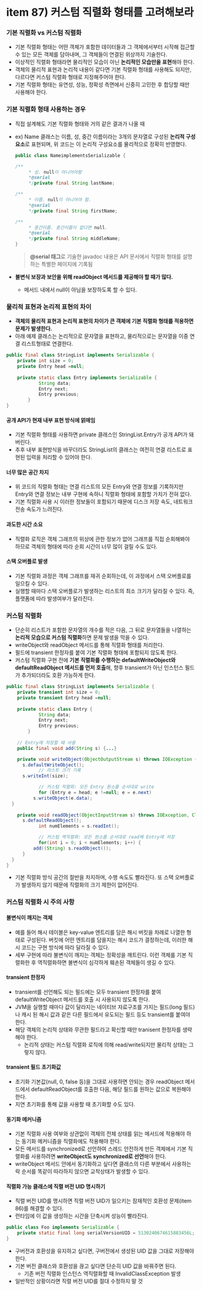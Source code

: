 # item 87) 커스텀 직렬화 형태를 고려해보라

### 기본 직렬화 vs 커스텀 직렬화

* 기본 직렬화 형태는 어떤 객체가 포함한 데이터들과 그 객체에서부터 시작해 접근할 수 있는 모든 객체를 담아내며, 그 객체들이 연결된 위상까지 기술한다.
* 이상적인 직렬화 형태라면 물리적인 모습이 아닌 **논리적인 모습만을 표현**해야 한다.
* 객체의 물리적 표현과 논리적 내용이 같다면 기본 직렬화 형태를 사용해도 되지만, 다르다면 커스텀 직렬화 형태로 지정해주어야 한다.
* 기본 직렬화 형태는 유연성, 성능, 정확성 측면에서 신중히 고민한 후 합당할 때만 사용해야 한다.

### 기본 직렬화 형태 사용하는 경우

* 직접 설계해도 기본 직렬화 형태와 거의 같은 결과가 나올 때
*   ex) Name 클래스는 이름, 성, 중간 이름이라는 3개의 문자열로 구성된 **논리적 구성요소**로 표현되며, 위 코드는 이 논리적 구성요소를 물리적으로 정확히 반영했다.

    ```java
    public class NameimplementsSerializable {

    /**
         * 성. null이 아니어야함
         *@serial
         */private final String lastName;

    /**
         * 이름. null이 아니어야 함.
         *@serial
         */private final String firstName;

    /**
         * 중간이름. 중간이름이 없다면 null.
         *@serial
         */private final String middleName;
    }
    ```

    > **@serial 태그**로 기술한 javadoc 내용은 API 문서에서 직렬화 형태를 설명하는 특별한 페이지에 기록됨
* **불변식 보장과 보안을 위해 readObject 메서드를 제공해야 할 때가 많다.**
  * 메서드 내에서 null이 아님을 보장하도록 할 수 있다.

### **물리적 표현과 논리적 표현의 차이**

* **객체의 물리적 표현과 논리적 표현의 차이가 큰 객체에 기본 직렬화 형태를 적용하면 문제가 발생한다.**
* 아래 예제 클래스는 논리적으로 문자열을 표현하고, 물리적으로는 문자열을 이중 연결 리스트형태로 연결한다.

```java
public final class StringList implements Serializable {
	private int size = 0;
	private Entry head =null;
	
	private static class Entry implements Serializable {
	        String data;
	        Entry next;
	        Entry previous;
	    }
}
```

#### 공개 API가 현재 내부 표현 방식에 얽매임

* 기본 직렬화 형태를 사용하면 private 클래스인 StringList.Entry가 공개 API가 돼버린다.
* 추후 내부 표현방식을 바꾸더라도 StringList의 클래스는 여전히 연결 리스트로 표현된 입력을 처리할 수 있어야 한다.

#### 너무 많은 공간 차지

* 위 코드의 직렬화 형태는 연결 리스트의 모든 Entry와 연결 정보를 기록하지만 Entry와 연결 정보는 내부 구현에 속하니 직렬화 형태에 포함할 가치가 전혀 없다.
* 기본 직렬화 사용 시 이러한 정보들이 포함되기 때문에 디스크 저장 속도, 네트워크 전송 속도가 느려진다.

#### 과도한 시간 소요

* 직렬화 로직은 객체 그래프의 위상에 관한 정보가 없어 그래프를 직접 순회해봐야 하므로 객체의 형태에 따라 순회 시간이 너무 많이 걸릴 수도 있다.

#### 스택 오버플로 발생

* 기본 직렬화 과정은 객체 그래프를 재귀 순회하는데, 이 과정에서 스택 오버플로를 일으킬 수 있다.
* 실행할 때마다 스택 오버플로가 발생하는 리스트의 최소 크기가 달라질 수 있다. 즉, 플랫폼에 따라 발생여부가 달라진다.

### 커스텀 직렬화

* 단순히 리스트가 포함한 문자열의 개수를 적은 다음, 그 뒤로 문자열들을 나열하는 **논리적 모습으로 커스텀 직렬화**하면 문제 발생을 막을 수 있다.
* writeObject와 readObject 메서드를 통해 직렬화 형태를 처리한다.
* 필드에 transient 한정자를 붙여 기본 직렬화 형태에 포함되지 않도록 한다.
* 커스텀 직렬화 구현 전에 **기본 직렬화를 수행하는 defaultWriteObject와 defaultReadObject 메서드를 먼저 호출**해, 향후 transient가 아닌 인스턴스 필드가 추가되더라도 호환 가능하게 한다.

```java
public final class StringList implements Serializable {
	private transient int size = 0;
	private transient Entry head =null;
	
	private static class Entry {
	        String data;
	        Entry next;
	        Entry previous;
	    }
	
	// Entry에 저장할 때 사용
	public final void add(String s) {...}

	private void writeObject(ObjectOutputStream s) throws IOException {
      s.defaultWriteObject();
			// 리스트 크기 기록
      s.writeInt(size);

			// 커스텀 직렬화: 모든 Entry 원소를 순서대로 write
			for (Entry e = head; e !=null; e = e.next)
          s.writeObject(e.data);
  }
		
	private void readObject(ObjectInputStream s) throws IOException, ClassNotFoundException {
      s.defaultReadObject();
			int numElements = s.readInt();

			// 커스텀 역직렬화: 모든 원소를 순서대로 read해 Entry에 저장
			for(int i = 0; i < numElements; i++) {
          add((String) s.readObject());
      }
  }
}
```

* 기본 직렬화 방식 공간의 절반을 차지하며, 수행 속도도 빨라진다. 또 스택 오버플로가 발생하지 않기 때문에 직렬화의 크기 제한이 없어진다.

### 커스텀 직렬화 시 주의 사항

#### 불변식이 깨지는 객체

* 예를 들어 해시 테이블은 key-value 엔트리를 담은 해시 버킷을 차례로 나열한 형태로 구성된다. 버킷에 어떤 엔트리를 담을지는 해시 코드가 결정하는데, 이러한 해시 코드는 구현 방식에 따라 달라질 수 있다.
* 세부 구현에 따라 불변식이 깨지는 객체는 정확성을 깨트린다. 이런 객체를 기본 직렬화한 후 역직렬화하면 불변식이 심각하게 훼손된 객체들이 생길 수 있다.

#### transient 한정자

* transient를 선언해도 되는 필드에는 모두 transient 한정자를 붙여 defaultWriteObject 메서드를 호출 시 사용되지 않도록 한다.
* JVM을 실행할 때마다 값이 달라지는 네이티브 자료구조를 가지는 필드(long 필드)나 캐시 된 해시 값과 같은 다른 필드에서 유도되는 필드 등도 transient를 붙여야 한다.
* 해당 객체의 논리적 상태와 무관한 필드라고 확신할 때만 tranisent 한정자를 생략해야 한다.
  * 논리적 상태는 커스텀 직렬화 로직에 의해 read/write되지만 물리적 상태는 그렇지 않다.

#### transient 필드 초기화값

* 초기화 기본값(null, 0, false 등)을 그대로 사용하면 안되는 경우 readObject 메서드에서 defaultReadObject를 호출한 다음, 해당 필드를 원하는 값으로 복원해야 한다.
* 지연 초기화를 통해 값을 사용할 때 초기화할 수도 있다.

#### 동기화 메커니즘

* 기본 직렬화 사용 여부와 상관없이 객체의 전체 상태를 읽는 메서드에 적용해야 하는 동기화 메커니즘을 직렬화에도 적용해야 한다.
* 모든 메서드를 synchronized로 선언하여 스레드 안전하게 만든 객체에서 기본 직렬화를 사용하려면 **writeObject도 synchronized로 선언**해야 한다.
* writeObject 메서드 안에서 동기화하고 싶다면 클래스의 다른 부분에서 사용하는 락 순서를 똑같이 따라하지 않으면 교착상태가 발생할 수 있다.

#### 직렬화 가능 클래스에 직렬 버전 UID 명시하기

* 직렬 버전 UID를 명시하면 직렬 버전 UID가 일으키는 잠재적인 호환성 문제(item 86)를 해결할 수 있다.
* 런타임에 이 값을 생성하는 시간을 단축시켜 성능이 빨라진다.

```java
public class Foo implements Serializable {
	private static final long serialVersionUID = 5130240674615883456L;
}
```

* 구버전과 호환성을 유지하고 싶다면, 구버전에서 생성된 UID 값을 그대로 저장해야 한다.
* 기본 버전 클래스와 호환성을 끊고 싶다면 단순히 UID 값을 바꿔주면 된다.
  * 기존 버전 직렬화 인스턴스 역직렬화할 때 InvalidClassException 발생
* 일반적인 상황이라면 직렬 버전 UID를 절대 수정하지 말 것
